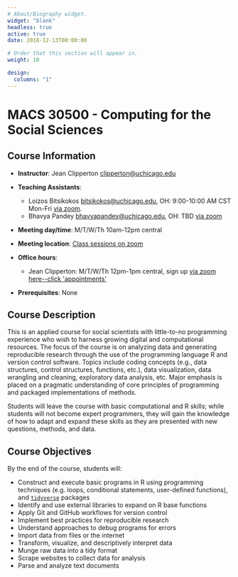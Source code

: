 ```yaml
---
# About/Biography widget.
widget: "blank"
headless: true
active: true
date: 2018-12-13T00:00:00

# Order that this section will appear in.
weight: 10

design:
  columns: "1"
---
```


# MACS 30500 - Computing for the Social Sciences 

<!-- <img src="img/cis.svg" align="right" /> -->

## Course Information

* **Instructor**: Jean Clipperton clipperton@uchicago.edu
* **Teaching Assistants**:
    * Loizos Bitsikokos bitsikokos@uchicago.edu, OH: 9:00-10:00 AM CST Mon-Fri [via zoom](https://uchicago.zoom.us/j/%20%207250625828?pwd=ZXlrb0hZUGZmMXZaM0%20%20tnK05zSGx0Zz09). 
    * Bhavya Pandey bhavyapandey@uchicago.edu, OH: TBD [via zoom](https://uchicago.zoom.us/j/3713447238?pwd=VWJ6VGZqVnVZVEJRbFlNdGs3WXRXZz09)
* **Meeting day/time**: M/T/W/Th 10am-12pm central 
* **Meeting location**: [Class sessions on zoom](https://canvas.uchicago.edu/courses/50338/external_tools/2028)
* **Office hours**:
    * Jean Clipperton: M/T/W/Th 12pm-1pm central, sign up [via zoom here--click 'appointments'](https://canvas.uchicago.edu/courses/50338/external_tools/2028)
    
* **Prerequisites**: None


## Course Description

This is an applied course for social scientists with little-to-no programming experience who wish to harness growing digital and computational resources. The focus of the course is on analyzing data and generating reproducible research through the use of the programming language R and version control software. Topics include coding concepts (e.g., data structures, control structures, functions, etc.), data visualization, data wrangling and cleaning, exploratory data analysis, etc. Major emphasis is placed on a pragmatic understanding of core principles of programming and packaged implementations of methods.

Students will leave the course with basic computational and R skills; while students will not become expert programmers, they will gain the knowledge of how to adapt and expand these skills as they are presented with new questions, methods, and data.


## Course Objectives

By the end of the course, students will:

* Construct and execute basic programs in R using programming techniques (e.g. loops, conditional statements, user-defined functions), and [`tidyverse`](http://tidyverse.org/) packages
* Identify and use external libraries to expand on R base functions
* Apply Git and GitHub workflows for version control
* Implement best practices for reproducible research
* Understand approaches to debug programs for errors
* Import data from files or the internet
* Transform, visualize, and descriptively interpret data
* Munge raw data into a tidy format
* Scrape websites to collect data for analysis
* Parse and analyze text documents
